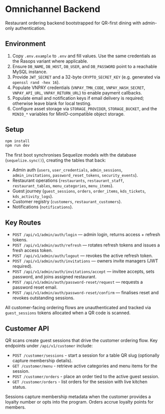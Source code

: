 # Omnichannel Backend

Restaurant ordering backend bootstrapped for QR-first dining with admin-only authentication.

## Environment

1. Copy `.env.example` to `.env` and fill values. Use the same credentials as the Rasops variant where applicable.
2. Ensure `DB_NAME`, `DB_HOST`, `DB_USER`, and `DB_PASSWORD` point to a reachable MySQL instance.
3. Provide `JWT_SECRET` and a 32-byte `CRYPTO_SECRET_KEY` (e.g. generated via `openssl rand -hex 16`).
4. Populate VNPAY credentials (`VNPAY_TMN_CODE`, `VNPAY_HASH_SECRET`, `VNPAY_API_URL`, `VNPAY_RETURN_URL`) to enable payment callbacks.
5. Populate email and notification keys if email delivery is required; otherwise leave blank for local testing.
6. Configure asset storage via `STORAGE_PROVIDER`, `STORAGE_BUCKET`, and the `MINIO_*` variables for MinIO-compatible object storage.

## Setup

```bash
npm install
npm run dev
```

The first boot synchronises Sequelize models with the database (`sequelize.sync()`), creating the tables that back:

- Admin auth (`users`, `user_credentials`, `admin_sessions`, `admin_invitations`, `password_reset_tokens`, `security_events`).
- Restaurant operations (`restaurants`, `restaurant_staff`, `restaurant_tables`, `menu_categories`, `menu_items`).
- Guest journey (`guest_sessions`, `orders`, `order_items`, `kds_tickets`, `kds_activity_logs`).
- Customer registry (`customers`, `restaurant_customers`).
- Notifications (`notifications`).

## Key Routes

- `POST /api/v1/admin/auth/login` — admin login, returns access + refresh tokens.
- `POST /api/v1/admin/auth/refresh` — rotates refresh tokens and issues a fresh access token.
- `POST /api/v1/admin/auth/logout` — revokes the active refresh token.
- `POST /api/v1/admin/auth/invitations` — owners invite managers (JWT required).
- `POST /api/v1/admin/auth/invitations/accept` — invitee accepts, sets password, and joins assigned restaurant.
- `POST /api/v1/admin/auth/password-reset/request` — requests a password reset email.
- `POST /api/v1/admin/auth/password-reset/confirm` — finalises reset and revokes outstanding sessions.

All customer-facing ordering flows are unauthenticated and tracked via `guest_sessions` tokens allocated when a QR code is scanned.

## Customer API

QR scans create guest sessions that drive the customer ordering flow. Key endpoints under `/api/v1/customer` include:

- `POST /customer/sessions` - start a session for a table QR slug (optionally capture membership details).
- `GET /customer/menu` - retrieve active categories and menu items for the session.
- `POST /customer/orders` - place an order tied to the active guest session.
- `GET /customer/orders` - list orders for the session with live kitchen status.

Sessions capture membership metadata when the customer provides a loyalty number or opts into the program. Orders accrue loyalty points for members.
